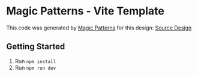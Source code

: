 # Magic Patterns - Vite Template

This code was generated by [Magic Patterns](https://magicpatterns.com) for this design: [Source Design](https://www.magicpatterns.com/c/gkeq2f7au1bhrxj7vab854)

## Getting Started

1. Run `npm install`
2. Run `npm run dev`
